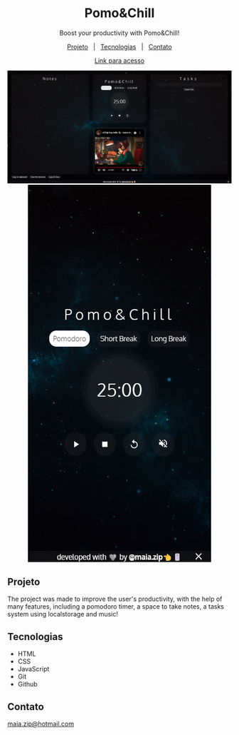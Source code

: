 <h1 align="center">Pomo&Chill</h1>

<p align="center">
Boost your productivity with Pomo&Chill!

<p align="center">
<a href="#projeto">Projeto</a>&nbsp;&nbsp;&nbsp;|&nbsp;&nbsp;
<a href="#tecnologias">Tecnologias</a>&nbsp;&nbsp;&nbsp;|&nbsp;&nbsp;
<a href="#contato">Contato</a>
</p>

<div align="center">

[Link para acesso](https://maiazip.github.io/Pomo-Chill/)
</div>

<p align="center">
<img alt="Page Preview" src="./.github/preview.png" witdh="100%">
<img alt="Page Preview" src="./.github/previewMobile.png" witdh="100%">
</p>

## Projeto
The project was made to improve the user's productivity, with the help of many features, including a pomodoro timer, a space to take notes, a tasks system using localstorage and music!

## Tecnologias

- HTML
- CSS
- JavaScript
- Git
- Github
## Contato

maia.zip@hotmail.com